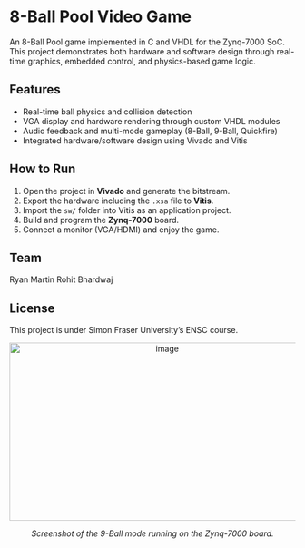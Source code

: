 # 8-Ball Pool Video Game

An 8-Ball Pool game implemented in C and VHDL for the Zynq-7000 SoC.
This project demonstrates both hardware and software design through real-time graphics, embedded control, and physics-based game logic.


## Features
- Real-time ball physics and collision detection  
- VGA display and hardware rendering through custom VHDL modules  
- Audio feedback and multi-mode gameplay (8-Ball, 9-Ball, Quickfire)  
- Integrated hardware/software design using Vivado and Vitis


## How to Run
1. Open the project in **Vivado** and generate the bitstream.  
2. Export the hardware including the `.xsa` file to **Vitis**.  
3. Import the `sw/` folder into Vitis as an application project.  
4. Build and program the **Zynq-7000** board.  
5. Connect a monitor (VGA/HDMI) and enjoy the game.


##  Team
Ryan Martin 
Rohit Bhardwaj


## License
This project is under Simon Fraser University’s ENSC course.


<p align="center">
  <img width="540" height="314" alt="image" src="https://github.com/user-attachments/assets/b240edc3-7cab-4611-bdbd-ab02b9807f3b" />
</p>
<p align="center"><em>Screenshot of the 9-Ball mode running on the Zynq-7000 board.</em></p>
